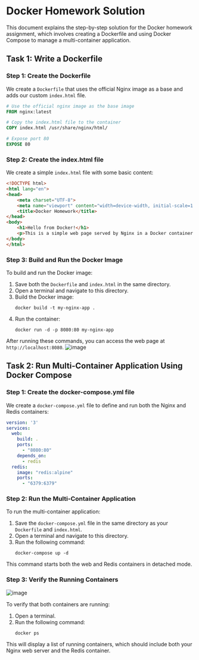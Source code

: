 # Docker Homework Solution

This document explains the step-by-step solution for the Docker homework assignment, which involves creating a Dockerfile and using Docker Compose to manage a multi-container application.

## Task 1: Write a Dockerfile

### Step 1: Create the Dockerfile

We create a `Dockerfile` that uses the official Nginx image as a base and adds our custom `index.html` file.

```dockerfile
# Use the official nginx image as the base image
FROM nginx:latest

# Copy the index.html file to the container
COPY index.html /usr/share/nginx/html/

# Expose port 80
EXPOSE 80
```

### Step 2: Create the index.html file

We create a simple `index.html` file with some basic content:

```html
<!DOCTYPE html>
<html lang="en">
<head>
    <meta charset="UTF-8">
    <meta name="viewport" content="width=device-width, initial-scale=1.0">
    <title>Docker Homework</title>
</head>
<body>
    <h1>Hello from Docker!</h1>
    <p>This is a simple web page served by Nginx in a Docker container.</p>
</body>
</html>
```

### Step 3: Build and Run the Docker Image

To build and run the Docker image:

1. Save both the `Dockerfile` and `index.html` in the same directory.
2. Open a terminal and navigate to this directory.
3. Build the Docker image:
   ```
   docker build -t my-nginx-app .
   ```
4. Run the container:
   ```
   docker run -d -p 8080:80 my-nginx-app
   ```

After running these commands, you can access the web page at `http://localhost:8080`.
![image](https://github.com/user-attachments/assets/23224677-d9d3-41e4-9467-9604bcd6a524)



## Task 2: Run Multi-Container Application Using Docker Compose

### Step 1: Create the docker-compose.yml file

We create a `docker-compose.yml` file to define and run both the Nginx and Redis containers:

```yaml
version: '3'
services:
  web:
    build: .
    ports:
      - "8080:80"
    depends_on:
      - redis
  redis:
    image: "redis:alpine"
    ports:
      - "6379:6379"
```

### Step 2: Run the Multi-Container Application

To run the multi-container application:

1. Save the `docker-compose.yml` file in the same directory as your `Dockerfile` and `index.html`.
2. Open a terminal and navigate to this directory.
3. Run the following command:
   ```
   docker-compose up -d
   ```

This command starts both the web and Redis containers in detached mode.

### Step 3: Verify the Running Containers

![image](https://github.com/user-attachments/assets/657d9f38-d980-4d0a-be5a-8836692e3d10)


To verify that both containers are running:

1. Open a terminal.
2. Run the following command:
   ```
   docker ps
   ```

This will display a list of running containers, which should include both your Nginx web server and the Redis container.

